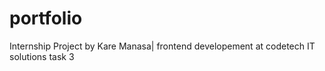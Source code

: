 # portfolio
Internship Project by Kare Manasa| frontend developement at codetech IT solutions task 3
